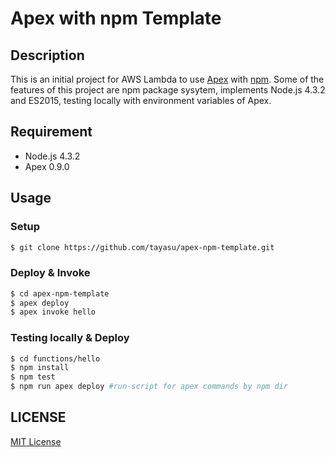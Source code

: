 # Apex with npm Template

## Description

This is an initial project for AWS Lambda to use [Apex](http://apex.run/) with [npm](https://www.npmjs.com/). Some of the features of this project are npm package sysytem, implements Node.js 4.3.2 and ES2015, testing locally with environment variables of Apex.

## Requirement

* Node.js 4.3.2
* Apex 0.9.0

## Usage

### Setup

```sh
$ git clone https://github.com/tayasu/apex-npm-template.git
```

### Deploy & Invoke

```sh
$ cd apex-npm-template
$ apex deploy
$ apex invoke hello
```

### Testing locally & Deploy

```sh
$ cd functions/hello
$ npm install
$ npm test
$ npm run apex deploy #run-script for apex commands by npm dir
```

## LICENSE

[MIT License](LICENSE)
